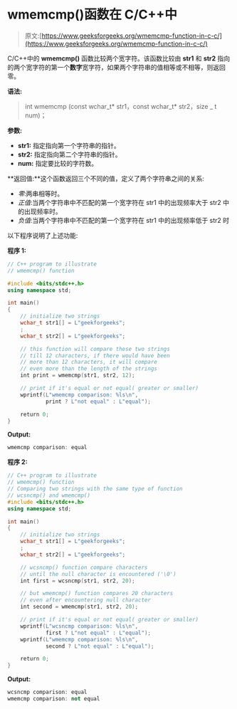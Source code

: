 # wmemcmp()函数在 C/C++中

> 原文:[https://www.geeksforgeeks.org/wmemcmp-function-in-c-c/](https://www.geeksforgeeks.org/wmemcmp-function-in-c-c/)

C/C++中的 **wmemcmp()** 函数比较两个宽字符。该函数比较由 **str1** 和 **str2** 指向的两个宽字符的第一个**数字**宽字符，如果两个字符串的值相等或不相等，则返回零。

**语法:**

> int wmemcmp (const wchar_t* str1，const wchar_t* str2，size _ t num)；

**参数:**

*   **str1:** 指定指向第一个字符串的指针。
*   **str2:** 指定指向第二个字符串的指针。
*   **num:** 指定要比较的字符数。

**返回值:**这个函数返回三个不同的值，定义了两个字符串之间的关系:

*   *零*:两串相等时。
*   *正值*:当两个字符串中不匹配的第一个宽字符在 str1 中的出现频率大于 str2 中的出现频率时。
*   *负值*:当两个字符串中不匹配的第一个宽字符在 str1 中的出现频率低于 str2 时

以下程序说明了上述功能:

**程序 1:**

```cpp
// C++ program to illustrate
// wmemcmp() function

#include <bits/stdc++.h>
using namespace std;

int main()
{
    // initialize two strings
    wchar_t str1[] = L"geekforgeeks";
    ;
    wchar_t str2[] = L"geekforgeeks";

    // this function will compare these two strings
    // till 12 characters, if there would have been
    // more than 12 characters, it will compare
    // even more than the length of the strings
    int print = wmemcmp(str1, str2, 12);

    // print if it's equal or not equal( greater or smaller)
    wprintf(L"wmemcmp comparison: %ls\n",
            print ? L"not equal" : L"equal");

    return 0;
}
```

**Output:**

```cpp
wmemcmp comparison: equal

```

**程序 2:**

```cpp
// C++ program to illustrate
// wmemcmp() function
// Comparing two strings with the same type of function
// wcsncmp() and wmemcmp()
#include <bits/stdc++.h>
using namespace std;

int main()
{
    // initialize two strings
    wchar_t str1[] = L"geekforgeeks";
    ;
    wchar_t str2[] = L"geekforgeeks";

    // wcsncmp() function compare characters
    // until the null character is encountered ('\0')
    int first = wcsncmp(str1, str2, 20);

    // but wmemcmp() function compares 20 characters
    // even after encountering null character
    int second = wmemcmp(str1, str2, 20);

    // print if it's equal or not equal( greater or smaller)
    wprintf(L"wcsncmp comparison: %ls\n",
            first ? L"not equal" : L"equal");
    wprintf(L"wmemcmp comparison: %ls\n",
            second ? L"not equal" : L"equal");

    return 0;
}
```

**Output:**

```cpp
wcsncmp comparison: equal
wmemcmp comparison: not equal

```